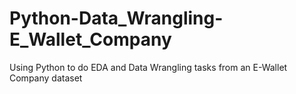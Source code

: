 # Python-Data_Wrangling-E_Wallet_Company
Using Python to do EDA and Data Wrangling tasks from an E-Wallet Company dataset
